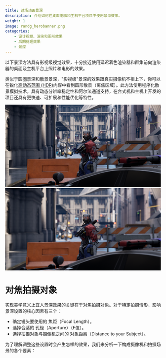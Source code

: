 ```yaml
---
title: 过场动画景深
description: 介绍如何在桌面电脑和主机平台项目中使用景深效果。
weight: 1
image: randg_herobanner.png
categories:
    - 设计视觉、渲染和图形效果
    - 后期处理效果
    - 景深
---
```

以下景深方法具有影视级视觉效果，十分接近使用延迟着色渲染器和群集前向渲染器的桌面及主机平台上照片和电影的效果。

类似于圆圈景深和散景景深，"影视级"景深的效果跟真实摄像机不相上下，你可以在锐化[高动态范围 (HDR)]()内容中看到圆形散景（离焦区域）。此方法使用程序化散景模拟技术，具有动态分辨率稳定性和阿尔法通道支持，在台式机和主机上开发的项目还具有更快速、可扩展和性能优化等特性。

![Depth of Field Disabled](dof_cine_disabled.png)
![Cinematic Depth of Field](dof_cine_enabled.png)

# 对焦拍摄对象

实现美学意义上宜人景深效果的关键在于对焦拍摄对象。对于特定拍摄情形，影响景深设置的核心因素有三个：
- 确定镜头要使用的 焦距（Focal Length）。
- 选择合适的 孔径（Aperture）（F值）。
- 选择拍摄对象与摄像机之间的 对象距离（Distance to your Subject）。

为了理解调整这些设置时会产生怎样的效果，我们来分析一下构成摄像机和拍摄场景的各个要素：